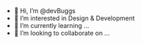 - 👋 Hi, I’m @devBuggs
- 👀 I’m interested in Design & Development
- 🌱 I’m currently learning ...
- 💞️ I’m looking to collaborate on ...

<!---
devBuggs/devBuggs is a ✨ special ✨ repository because its `README.md` (this file) appears on your GitHub profile.
You can click the Preview link to take a look at your changes.
--->

